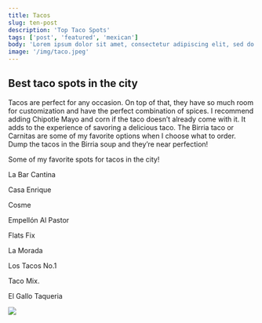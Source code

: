 ```yaml
---
title: Tacos
slug: ten-post
description: 'Top Taco Spots'
tags: ['post', 'featured', 'mexican']
body: 'Lorem ipsum dolor sit amet, consectetur adipiscing elit, sed do eiusmod tempor incididunt ut labore et dolore magna aliqua. Ut enim ad minim veniam, quis nostrud exercitation ullamco laboris nisi ut aliquip ex ea commodo consequat. Duis aute irure dolor in reprehenderit in voluptate velit esse cillum dolore eu fugiat nulla pariatur. Excepteur sint occaecat cupidatat non proident, sunt in culpa qui officia deserunt mollit anim id est laborum.'
image: '/img/taco.jpeg'
---
```


## Best taco spots in the city

Tacos are perfect for any occasion. On top of that, they have so much room for customization and have the perfect combination of spices. I recommend adding Chipotle Mayo and corn if the taco doesn’t already come with it. It adds to the experience of savoring a delicious taco. The Birria taco or Carnitas are some of my favorite options when I choose what to order. Dump the tacos in the Birria soup and they’re near perfection!

Some of my favorite spots for tacos in the city!

La Bar Cantina 

Casa Enrique

Cosme

Empellón Al Pastor

Flats Fix

La Morada

Los Tacos No.1

Taco Mix.

El Gallo Taqueria


![](/img/spanish1.jpg)
